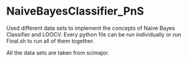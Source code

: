 # NaiveBayesClassifier_PnS
Used different data sets to implement the concepts of Naive Bayes Classifier and LOOCV.
Every python file can be run individually or run Final.sh to run all of them together.


All the data sets are taken from scimajor.
